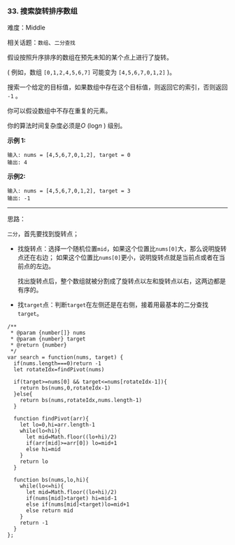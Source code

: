 ### 33. 搜索旋转排序数组

难度：Middle

相关话题：`数组`、`二分查找`

假设按照升序排序的数组在预先未知的某个点上进行了旋转。



( 例如，数组 `[0,1,2,4,5,6,7]` 可能变为 `[4,5,6,7,0,1,2]` )。



搜索一个给定的目标值，如果数组中存在这个目标值，则返回它的索引，否则返回 `-1` 。



你可以假设数组中不存在重复的元素。



你的算法时间复杂度必须是*O* (log*n* ) 级别。



**示例 1:** 



```
输入: nums = [4,5,6,7,0,1,2], target = 0
输出: 4
```


**示例2:** 



```
输入: nums = [4,5,6,7,0,1,2], target = 3
输出: -1
```



-----

思路：

`二分`，首先要找到旋转点；

* 找旋转点：选择一个随机位置`mid`，如果这个位置比`nums[0]`大，那么说明旋转点还在右边；
如果这个位置比`nums[0]`更小，说明旋转点就是当前点或者在当前点的左边。

    找出旋转点后，整个数组就被分割成了旋转点以左和旋转点以右，这两边都是有序的。

* 找`target`点：判断`target`在左侧还是在右侧，接着用最基本的二分查找`target`。

```
/**
 * @param {number[]} nums
 * @param {number} target
 * @return {number}
 */
var search = function(nums, target) {
  if(nums.length===0)return -1
  let rotateIdx=findPivot(nums)
  
  if(target>=nums[0] && target<=nums[rotateIdx-1]){
    return bs(nums,0,rotateIdx-1)
  }else{
    return bs(nums,rotateIdx,nums.length-1)
  }
  
  function findPivot(arr){
    let lo=0,hi=arr.length-1
    while(lo<hi){
      let mid=Math.floor((lo+hi)/2)
      if(arr[mid]>=arr[0]) lo=mid+1
      else hi=mid
    }
    return lo
  }
  
  function bs(nums,lo,hi){
    while(lo<=hi){
      let mid=Math.floor((lo+hi)/2)
      if(nums[mid]>target) hi=mid-1
      else if(nums[mid]<target)lo=mid+1
      else return mid
    }
    return -1
  }
};
```

